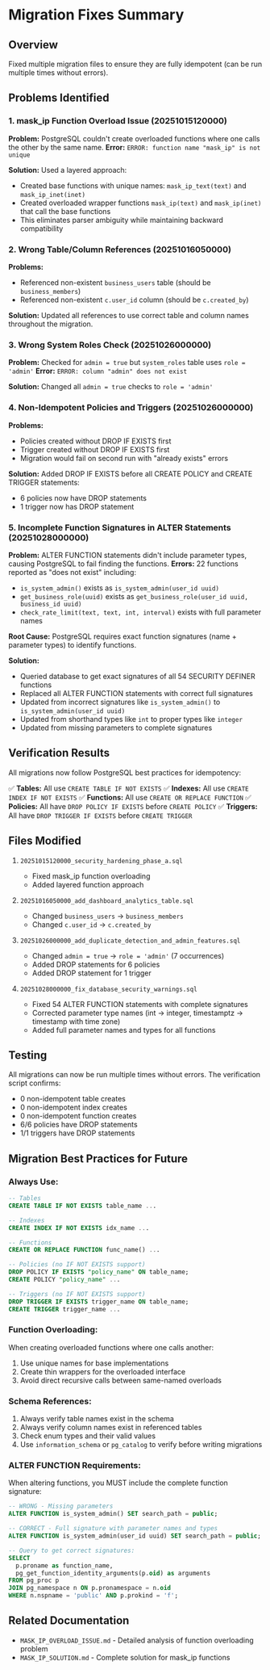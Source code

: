 # Migration Fixes Summary

## Overview
Fixed multiple migration files to ensure they are fully idempotent (can be run multiple times without errors).

## Problems Identified

### 1. **mask_ip Function Overload Issue** (20251015120000)
**Problem:** PostgreSQL couldn't create overloaded functions where one calls the other by the same name.
**Error:** `ERROR: function name "mask_ip" is not unique`

**Solution:** Used a layered approach:
- Created base functions with unique names: `mask_ip_text(text)` and `mask_ip_inet(inet)`
- Created overloaded wrapper functions `mask_ip(text)` and `mask_ip(inet)` that call the base functions
- This eliminates parser ambiguity while maintaining backward compatibility

### 2. **Wrong Table/Column References** (20251016050000)
**Problems:**
- Referenced non-existent `business_users` table (should be `business_members`)
- Referenced non-existent `c.user_id` column (should be `c.created_by`)

**Solution:** Updated all references to use correct table and column names throughout the migration.

### 3. **Wrong System Roles Check** (20251026000000)
**Problem:** Checked for `admin = true` but `system_roles` table uses `role = 'admin'`
**Error:** `ERROR: column "admin" does not exist`

**Solution:** Changed all `admin = true` checks to `role = 'admin'`

### 4. **Non-Idempotent Policies and Triggers** (20251026000000)
**Problems:**
- Policies created without DROP IF EXISTS first
- Trigger created without DROP IF EXISTS first
- Migration would fail on second run with "already exists" errors

**Solution:** Added DROP IF EXISTS before all CREATE POLICY and CREATE TRIGGER statements:
- 6 policies now have DROP statements
- 1 trigger now has DROP statement

### 5. **Incomplete Function Signatures in ALTER Statements** (20251028000000)
**Problem:** ALTER FUNCTION statements didn't include parameter types, causing PostgreSQL to fail finding the functions.
**Errors:** 22 functions reported as "does not exist" including:
- `is_system_admin()` exists as `is_system_admin(user_id uuid)`
- `get_business_role(uuid)` exists as `get_business_role(user_id uuid, business_id uuid)`
- `check_rate_limit(text, text, int, interval)` exists with full parameter names

**Root Cause:** PostgreSQL requires exact function signatures (name + parameter types) to identify functions.

**Solution:**
- Queried database to get exact signatures of all 54 SECURITY DEFINER functions
- Replaced all ALTER FUNCTION statements with correct full signatures
- Updated from incorrect signatures like `is_system_admin()` to `is_system_admin(user_id uuid)`
- Updated from shorthand types like `int` to proper types like `integer`
- Updated from missing parameters to complete signatures

## Verification Results

All migrations now follow PostgreSQL best practices for idempotency:

✅ **Tables:** All use `CREATE TABLE IF NOT EXISTS`
✅ **Indexes:** All use `CREATE INDEX IF NOT EXISTS`
✅ **Functions:** All use `CREATE OR REPLACE FUNCTION`
✅ **Policies:** All have `DROP POLICY IF EXISTS` before `CREATE POLICY`
✅ **Triggers:** All have `DROP TRIGGER IF EXISTS` before `CREATE TRIGGER`

## Files Modified

1. `20251015120000_security_hardening_phase_a.sql`
   - Fixed mask_ip function overloading
   - Added layered function approach

2. `20251016050000_add_dashboard_analytics_table.sql`
   - Changed `business_users` → `business_members`
   - Changed `c.user_id` → `c.created_by`

3. `20251026000000_add_duplicate_detection_and_admin_features.sql`
   - Changed `admin = true` → `role = 'admin'` (7 occurrences)
   - Added DROP statements for 6 policies
   - Added DROP statement for 1 trigger

4. `20251028000000_fix_database_security_warnings.sql`
   - Fixed 54 ALTER FUNCTION statements with complete signatures
   - Corrected parameter type names (int → integer, timestamptz → timestamp with time zone)
   - Added full parameter names and types for all functions

## Testing

All migrations can now be run multiple times without errors. The verification script confirms:
- 0 non-idempotent table creates
- 0 non-idempotent index creates
- 0 non-idempotent function creates
- 6/6 policies have DROP statements
- 1/1 triggers have DROP statements

## Migration Best Practices for Future

### Always Use:
```sql
-- Tables
CREATE TABLE IF NOT EXISTS table_name ...

-- Indexes
CREATE INDEX IF NOT EXISTS idx_name ...

-- Functions
CREATE OR REPLACE FUNCTION func_name() ...

-- Policies (no IF NOT EXISTS support)
DROP POLICY IF EXISTS "policy_name" ON table_name;
CREATE POLICY "policy_name" ...

-- Triggers (no IF NOT EXISTS support)
DROP TRIGGER IF EXISTS trigger_name ON table_name;
CREATE TRIGGER trigger_name ...
```

### Function Overloading:
When creating overloaded functions where one calls another:
1. Use unique names for base implementations
2. Create thin wrappers for the overloaded interface
3. Avoid direct recursive calls between same-named overloads

### Schema References:
1. Always verify table names exist in the schema
2. Always verify column names exist in referenced tables
3. Check enum types and their valid values
4. Use `information_schema` or `pg_catalog` to verify before writing migrations

### ALTER FUNCTION Requirements:
When altering functions, you MUST include the complete function signature:
```sql
-- WRONG - Missing parameters
ALTER FUNCTION is_system_admin() SET search_path = public;

-- CORRECT - Full signature with parameter names and types
ALTER FUNCTION is_system_admin(user_id uuid) SET search_path = public;

-- Query to get correct signatures:
SELECT
  p.proname as function_name,
  pg_get_function_identity_arguments(p.oid) as arguments
FROM pg_proc p
JOIN pg_namespace n ON p.pronamespace = n.oid
WHERE n.nspname = 'public' AND p.prokind = 'f';
```

## Related Documentation
- `MASK_IP_OVERLOAD_ISSUE.md` - Detailed analysis of function overloading problem
- `MASK_IP_SOLUTION.md` - Complete solution for mask_ip functions
